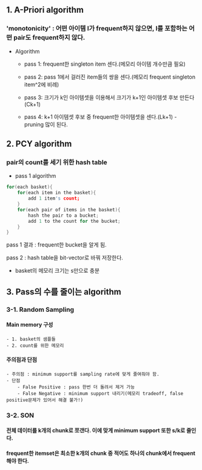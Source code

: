 ## 1. A-Priori algorithm
### 'monotonicity' : 어떤 아이템 I가 frequent하지 않으면, I를 포함하는 어떤 pair도 frequent하지 않다.
  - Algorithm
	
    - pass 1: frequent한 singleton item 센다.(메모리 아이템 개수만큼 필요)
		
    - pass 2: pass 1에서 걸러진 item들의 쌍을 센다.(메모리 frequent singleton item^2에 비례)
		
    - pass 3: 크기가 k인 아이템셋을 이용해서 크기가 k+1인 아이템셋 후보 만든다(Ck+1)
		
    - pass 4: k+1 아이템셋 후보 중 frequent한 아이템셋을 센다.(Lk+1) - pruning 많이 된다.
    
    
## 2. PCY algorithm
### pair의 count를 세기 위한 hash table
* pass 1 algorithm

```c
for(each basket){
	for(each item in the basket){
		add 1 item's count;
	}
	for(each pair of items in the basket){	
		hash the pair to a bucket;
		add 1 to the count for the bucket;
	}
}
```

pass 1 결과 : frequent한 bucket을 알게 됨.

pass 2 : hash table을 bit-vector로 바꿔 저장한다.

* basket의 메모리 크기는 s만으로 충분

## 3. Pass의 수를 줄이는 algorithm
### 3-1. Random Sampling
#### Main memory 구성
	- 1. basket의 샘플들
	- 2. count를 위한 메모리
	
#### 주의점과 단점
	- 주의점 : minimum support를 sampling rate에 맞게 줄여줘야 함.
	- 단점
		- False Positive : pass 한번 더 돌려서 제거 가능
		- False Negative : minimum support 내리기(메모리 tradeoff, false positive문제가 있어서 해결 불가!)
		
		
### 3-2. SON
#### 전체 데이터를 k개의 chunk로 쪼갠다. 이에 맞게 minimum support 또한 s/k로 줄인다.
#### frequent한 itemset은 최소한 k개의 chunk 중 적어도 하나의 chunk에서 frequent해야 한다.

